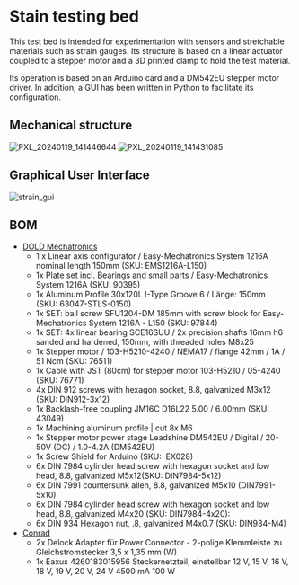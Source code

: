 # Stain testing bed
This test bed is intended for experimentation with sensors and stretchable materials such as strain gauges. Its structure is based on a linear actuator coupled to a stepper motor and a 3D printed clamp to hold the test material.

Its operation is based on an Arduino card and a DM542EU stepper motor driver. In addition, a GUI has been written in Python to facilitate its configuration.

## Mechanical structure
![PXL_20240119_141446644](https://github.com/istarendil/strain_testing_bed/assets/107052856/1b7dce17-6c8b-4a7c-80db-80d1c3f93f1f)
![PXL_20240119_141431085](https://github.com/istarendil/strain_testing_bed/assets/107052856/21f132d0-c755-4e8c-87e2-a98b80c315bc)


## Graphical User Interface 
![strain_gui](https://github.com/istarendil/strain_testing_bed/assets/107052856/5d1170fb-6d34-41d0-be57-ea26e71cb1ff)


## BOM
- [DOLD Mechatronics](https://www.dold-mechatronik.de/Home)
  - 1 x Linear axis configurator / Easy-Mechatronics System 1216A nominal length 150mm (SKU: EMS1216A-L150) 
  - 1x Plate set incl. Bearings and small parts / Easy-Mechatronics System 1216A (SKU: 90395)
  - 1x Aluminum Profile 30x120L I-Type Groove 6 / Länge: 150mm (SKU: 63047-STLS-0150)
  - 1x SET: ball screw SFU1204-DM 185mm with screw block for Easy-Mechatronics System 1216A - L150 (SKU: 97844)
  - 1x SET: 4x linear bearing SCE16SUU / 2x precision shafts 16mm h6 sanded and hardened, 150mm, with threaded holes M8x25 
  - 1x Stepper motor / 103-H5210-4240 / NEMA17 / flange 42mm / 1A / 51 Ncm (SKU: 76511)
  - 1x Cable with JST (80cm) for stepper motor 103-H5210 / 05-4240 (SKU: 76771)
  - 4x DIN 912 screws with hexagon socket, 8.8, galvanized M3x12 (SKU: DIN912-3x12)
  - 1x Backlash-free coupling JM16C D16L22 5.00 / 6.00mm (SKU: 43049)
  - 1x Machining aluminum profile | cut 8x M6
  - 1x Stepper motor power stage Leadshine DM542EU / Digital / 20-50V (DC) / 1.0-4.2A (DM542EU)
  - 1x Screw Shield for Arduino (SKU:  EX028)
  - 6x DIN 7984 cylinder head screw with hexagon socket and low head, 8.8, galvanized M5x12(SKU: DIN7984-5x12)
  - 6x DIN 7991 countersunk allen, 8.8, galvanized M5x10 (DIN7991-5x10)
  - 6x DIN 7984 cylinder head screw with hexagon socket and low head, 8.8, galvanized M4x20 (SKU: DIN7984-4x20):
  - 6x DIN 934 Hexagon nut, .8, galvanized M4x0.7 (SKU: DIN934-M4)
- [Conrad](https://www.conrad.de/)
  - 2x Delock Adapter für Power Connector - 2-polige Klemmleiste zu Gleichstromstecker 3,5 x 1,35 mm (W)
  - 1x Eaxus 4260183015956 Steckernetzteil, einstellbar 12 V, 15 V, 16 V, 18 V, 19 V, 20 V, 24 V 4500 mA 100 W 
